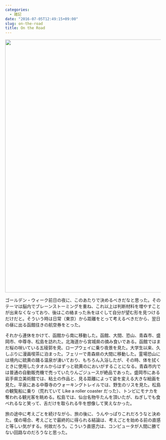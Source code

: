 ```yaml
---
categories:
  - 雑記
date: "2016-07-05T12:49:15+09:00"
slug: on-the-road
title: On the Road
---
```


<img alt="" src="/images/2016/07/on-the-road.jpg" width="1456" height="819">

ゴールデン・ウィーク前日の夜に、このあたりで決めるべきだなと思った。そのテーマは脳内でブレーンストーミングを重ね、これ以上は判断材料を増やすことが出来なくなっており、後はこの絡まった糸をほぐして自分が望む形を見つけるだけだと。そういう時は日常（東京）から距離をとって考えるべきだから、翌日の昼に出る函館往きの航空券をとった。

それから連休をかけて、函館から南に移動した。函館、大間、恐山、青森市、盛岡市、中尊寺、松島を訪れた。北海道から宮城県の摘み食いである。函館ではまだ桜の咲いている五稜郭を見、ロープウェイに乗り夜景を見た。大学生以来、久しぶりに漫画喫茶に泊まった。フェリーで青森県の大間に移動した。霊場恐山には境内に硫黄の踊る温泉が湧いており、もちろん入浴したが、その時、体を拭くときに使用したタオルからはずっと硫黄のにおいがすることになる。青森市内では普通の自動販売機で売っていたりんごジュースが絶品であった。盛岡市にある岩手県立美術館では、粘土の作品と、見る距離によって姿を変える大きな絵画を見た。平泉にある中尊寺のウォーキングトレイルでは、野生のリスを見た。松島の観覧船に乗り（荒れていて Like a roller coaster だった）、トンビにモナカを奪われる観光客を眺める。松島では、仙台名物牛たんを頂いたが、ねぎしでも食べれるなと笑って、舌だけを取られる牛を想像して笑えなかった。

旅の途中に考えごとを続けながら、旅の後に、うんやっぱりこれだろうなと決めた。僕の場合、考えごとで最終的に得られる結論は、考えごとを始める前の直感と等しい気がする。何故だろう。こういう直感力は、コンピュータが人間に勝てない回路なのだろうなと思った。
